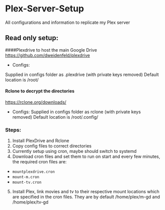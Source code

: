 # Plex-Server-Setup
All configurations and information to replicate my Plex server

## Read only setup:

####Plexdrive to host the main Google Drive
https://github.com/dweidenfeld/plexdrive

* Configs:

Supplied in configs folder as .plexdrive (with private keys removed)
Default location is /root/

#### Rclone to decrypt the directories
https://rclone.org/downloads/

* Configs:
Supplied in configs folder as rclone (with private keys removed)
Default location is /root/.config/

### Steps:
1. Install PlexDrive and Rclone
2. Copy config files to correct directories
3. Currently setup using cron, maybe should switch to systemd
4. Download cron files and set them to run on start and every few minutes, the required cron files are:    
  * `mountplexdrive.cron`    
  * `mount-m.cron`    
  * `mount-tv.cron`

5. Install Plex, link movies and tv to their respective mount locations which are specified in the cron files. They are by default /home/plex/m-gd and /home/plex/tv-gd
